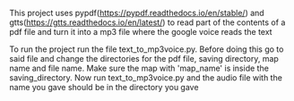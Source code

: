 This project uses pypdf(https://pypdf.readthedocs.io/en/stable/) and gtts(https://gtts.readthedocs.io/en/latest/) 
to read part of the contents of a pdf file and turn it into a mp3 file where the google voice reads the text

To run the project run the file text_to_mp3voice.py. Before doing this go to said file and change the directories for the pdf file, saving directory, map name and file name. Make sure the map with 'map_name' is inside the saving_directory. Now run text_to_mp3voice.py and the audio file with the name you gave should be in the directory you gave
